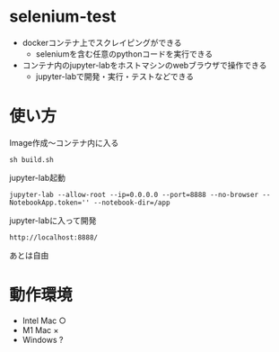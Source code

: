 # selenium-test
- dockerコンテナ上でスクレイピングができる
  - seleniumを含む任意のpythonコードを実行できる
- コンテナ内のjupyter-labをホストマシンのwebブラウザで操作できる
  - jupyter-labで開発・実行・テストなどできる

# 使い方
Image作成〜コンテナ内に入る

`sh build.sh`

jupyter-lab起動

`jupyter-lab --allow-root --ip=0.0.0.0 --port=8888 --no-browser --NotebookApp.token='' --notebook-dir=/app`

jupyter-labに入って開発

`http://localhost:8888/`

あとは自由

# 動作環境
- Intel Mac ○
- M1 Mac ×
- Windows ?
